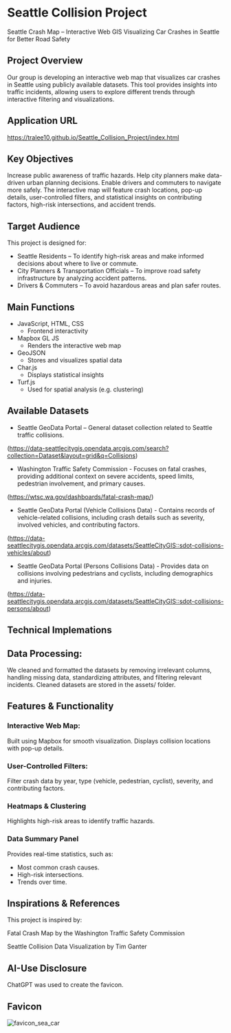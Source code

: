 # Seattle Collision Project

Seattle Crash Map – Interactive Web GIS
Visualizing Car Crashes in Seattle for Better Road Safety

## Project Overview
Our group is developing an interactive web map that visualizes car crashes in Seattle using publicly available datasets. This tool provides insights into traffic incidents, allowing users to explore different trends through interactive filtering and visualizations.

## Application URL
https://tralee10.github.io/Seattle_Collision_Project/index.html

## Key Objectives
Increase public awareness of traffic hazards.
Help city planners make data-driven urban planning decisions.
Enable drivers and commuters to navigate more safely.
The interactive map will feature crash locations, pop-up details, user-controlled filters, and statistical insights on contributing factors, high-risk intersections, and accident trends.

## Target Audience
This project is designed for:

* Seattle Residents – To identify high-risk areas and make informed decisions about where to live or commute.
* City Planners & Transportation Officials – To improve road safety infrastructure by analyzing accident patterns.
* Drivers & Commuters – To avoid hazardous areas and plan safer routes.

## Main Functions

* JavaScript, HTML, CSS
  - Frontend interactivity
* Mapbox GL JS
  - Renders the interactive web map
* GeoJSON
  - Stores and visualizes spatial data
* Char.js
  - Displays statistical insights
* Turf.js
  - Used for spatial analysis (e.g. clustering)

## Available Datasets

* Seattle GeoData Portal – General dataset collection related to Seattle traffic collisions. 

(https://data-seattlecitygis.opendata.arcgis.com/search?collection=Dataset&layout=grid&q=Collisions)

* Washington Traffic Safety Commission - Focuses on fatal crashes, providing additional context on severe accidents, speed limits, pedestrian involvement, and primary causes. 

(https://wtsc.wa.gov/dashboards/fatal-crash-map/)

* Seattle GeoData Portal (Vehicle Collisions Data) - Contains records of vehicle-related collisions, including crash details such as severity, involved vehicles, and contributing factors. 

(https://data-seattlecitygis.opendata.arcgis.com/datasets/SeattleCityGIS::sdot-collisions-vehicles/about)

* Seattle GeoData Portal (Persons Collisions Data) - Provides data on collisions involving pedestrians and cyclists, including demographics and injuries. 

(https://data-seattlecitygis.opendata.arcgis.com/datasets/SeattleCityGIS::sdot-collisions-persons/about)

## Technical Implemations



## Data Processing:
We cleaned and formatted the datasets by removing irrelevant columns, handling missing data, standardizing attributes, and filtering relevant incidents.
Cleaned datasets are stored in the assets/ folder.

## Features & Functionality

### Interactive Web Map:

Built using Mapbox for smooth visualization.
Displays collision locations with pop-up details.

### User-Controlled Filters:

Filter crash data by year, type (vehicle, pedestrian, cyclist), severity, and contributing factors.

### Heatmaps & Clustering

Highlights high-risk areas to identify traffic hazards.

### Data Summary Panel

Provides real-time statistics, such as:

* Most common crash causes.
* High-risk intersections.
* Trends over time.

## Inspirations & References
This project is inspired by:

Fatal Crash Map by the Washington Traffic Safety Commission

Seattle Collision Data Visualization by Tim Ganter

## AI-Use Disclosure
ChatGPT was used to create the favicon.




## Favicon
![favicon_sea_car](https://github.com/user-attachments/assets/19f2ef80-dd44-444c-a53a-6d3895fe8849)
